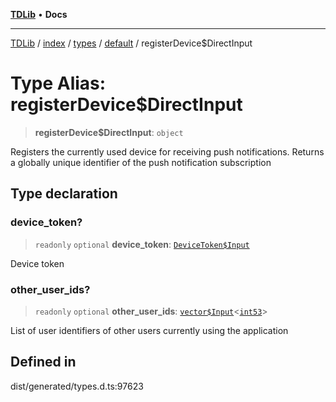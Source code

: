 [**TDLib**](../../../../../../README.md) • **Docs**

***

[TDLib](../../../../../../modules.md) / [index](../../../../../README.md) / [types](../../../README.md) / [default](../README.md) / registerDevice$DirectInput

# Type Alias: registerDevice$DirectInput

> **registerDevice$DirectInput**: `object`

Registers the currently used device for receiving push notifications. Returns a globally unique identifier of the push notification subscription

## Type declaration

### device\_token?

> `readonly` `optional` **device\_token**: [`DeviceToken$Input`](DeviceToken$Input.md)

Device token

### other\_user\_ids?

> `readonly` `optional` **other\_user\_ids**: [`vector$Input`](vector$Input.md)\<[`int53`](int53-1.md)\>

List of user identifiers of other users currently using the application

## Defined in

dist/generated/types.d.ts:97623
